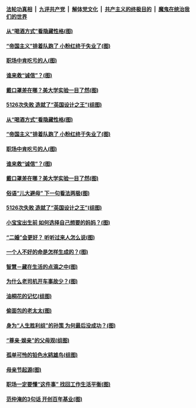 

####  [法轮功真相](../../../../basic/blob/master/README.md?t=05132102) &nbsp;|&nbsp; [九评共产党](../../../../9ping.md/blob/master/README.md?t=05132102) &nbsp;|&nbsp; [解体党文化](../../../../jtdwh.md/blob/master/README.md?t=05132102)  &nbsp;|&nbsp; [共产主义的终极目的](../../../../gczydzjmd.md/blob/master/README.md?t=05132102) &nbsp;|&nbsp; [魔鬼在统治我们的世界](../../../../mgztzwmdsj.md/blob/master/README.md?t=05132102) 

#### [从“喝酒方式”看隐藏性格(图)](../pages/p8/930799.md?t=05132102) 

#### [“帝国主义”排着队跑了 小粉红终于失业了(图)](../pages/p8/933087.md?t=05132102) 

#### [职场中肯吃亏的人(图)](../pages/p8/932447.md?t=05132102) 

#### [谁来救“诚信”？(图)](../pages/p8/932789.md?t=05132102) 

#### [戴口罩差在哪？美大学实验一目了然(图)](../pages/p8/933029.md?t=05132102) 

#### [5126次失败 造就了“英国设计之王”(组图)](../pages/p8/932258.md?t=05132102) 

#### [从“喝酒方式”看隐藏性格(图)](../pages/p8/930799.md?t=05132102) 

#### [“帝国主义”排着队跑了 小粉红终于失业了(图)](../pages/p8/933087.md?t=05132102) 

#### [职场中肯吃亏的人(图)](../pages/p8/932447.md?t=05132102) 

#### [谁来救“诚信”？(图)](../pages/p8/932789.md?t=05132102) 

#### [戴口罩差在哪？美大学实验一目了然(图)](../pages/p8/933029.md?t=05132102) 

#### [俗语“儿大避母” 下一句看法两极(图)](../pages/p8/933008.md?t=05132102) 

#### [5126次失败 造就了“英国设计之王”(组图)](../pages/p8/932258.md?t=05132102) 

#### [小宝宝出生前 如何选择自己想要的妈妈？(图)](../pages/p8/932944.md?t=05132102) 

#### [“二婚”会更好？ 听听过来人怎么说(图)](../pages/p8/932454.md?t=05132102) 

#### [一个人不好的命是怎样生成的？(图)](../pages/p8/932461.md?t=05132102) 

#### [智慧－藏在生活的点滴之中(图)](../pages/p8/932476.md?t=05132102) 

#### [为什么老司机开车事故少？(图)](../pages/p8/932883.md?t=05132102) 

#### [油桐花的记忆(组图)](../pages/p8/932636.md?t=05132102) 

#### [偷面包的老太太(图)](../pages/p8/925270.md?t=05132102) 

#### [身为“人生胜利组”的孙策 为何最后没成功？(图)](../pages/p8/932674.md?t=05132102) 

#### [“尊亲‧娱亲”的父母观(组图)](../pages/p8/932673.md?t=05132102) 

#### [孤单可怜的铅色水鸫雄鸟(组图)](../pages/p8/932688.md?t=05132102) 

#### [母亲节起源(图)](../pages/p8/932588.md?t=05132102) 

#### [职场一定要懂“这件事” 找回工作生活平衡(图)](../pages/p8/932644.md?t=05132102) 

#### [范仲淹的3句话 开创百年基业(图)](../pages/p8/892948.md?t=05132102) 

